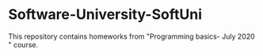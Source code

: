 # Software-University-SoftUni
This repository contains homeworks from "Programming basics- July 2020 " course.
